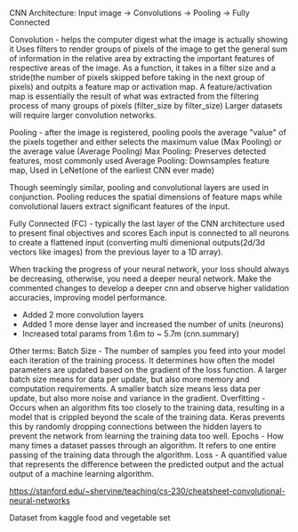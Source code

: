 CNN Architecture:
Input image -> Convolutions -> Pooling -> Fully Connected

Convolution - helps the computer digest what the image is actually showing it
Uses filters to render groups of pixels of the image to get the general sum of information in the relative area by extracting the important features of respective areas of the image.
As a function, it takes in a filter size and a stride(the number of pixels skipped before taking in the next group of pixels) and outpits a feature map or activation map. A feature/activation map is essentially the result of what was extracted from the filtering process of many groups of pixels (filter_size by filter_size)
Larger datasets will require larger convolution networks.

Pooling - after the image is registered, pooling pools the average "value" of the pixels together and either selects the maximum value (Max Pooling) or the average value (Average Pooling)
Max Pooling: Preserves detected features, most commonly used
Average Pooling: Downsamples feature map, Used in LeNet(one of the earliest CNN ever made)

Though seemingly similar, pooling and convolutional layers are used in conjunction. Pooling reduces the spatial dimensions of feature maps while convolutional lauers extract significant features of the input.

Fully Connected (FC) - typically the last layer of the CNN architecture used to present final objectives and scores
Each input is connected to all neurons to create a flattened input (converting multi dimenional outputs(2d/3d vectors like images) from the previous layer to a 1D array).

When tracking the progress of your neural network, your loss should always be decreasing, otherwise, you need a deeper neural network.
Make the commented changes to develop a deeper cnn and observe higher validation accuracies, improving model performance.
- Added 2 more convolution layers
- Added 1 more dense layer and increased the number of units (neurons)
- Increased total params from 1.6m to ~ 5.7m (cnn.summary)

Other terms:
Batch Size - The number of samples you feed into your model each iteration of the training process. It determines how often the model parameters are updated based on the gradient of the loss function. A larger batch size means for data per update, but also more memory and computation requirements. A smaller batch size means less data per update, but also more noise and variance in the gradient.
Overfitting - Occurs when an algorithm fits too closely to the training data, resulting in a model that is crippled beyond the scale of the training data. Keras prevents this by randomly dropping connections between the hidden layers to prevent the network from learning the training data too well.
Epochs - How many times a dataset passes through an algorithm. It refers to one entire passing of the training data through the algorithm.
Loss - A quantified value that represents the difference between the predicted output and the actual output of a machine learning algorithm.

https://stanford.edu/~shervine/teaching/cs-230/cheatsheet-convolutional-neural-networks

Dataset from kaggle food and vegetable set